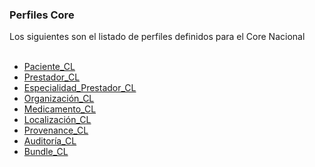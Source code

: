 ### Perfiles Core

Los siguientes son el listado de perfiles definidos para el Core Nacional
<br>
<br>

* [Paciente_CL](StructureDefinition-CorePacienteCl.html)
* [Prestador_CL](StructureDefinition-CorePrestadorCl.html)
* [Especialidad_Prestador_CL](StructureDefinition-CoreEspecialidadCl.html)
* [Organización_CL](StructureDefinition-CoreOrganizacionCl.html)
* [Medicamento_CL](StructureDefinition-CoreMedicamentoCl.html) 
* [Localización_CL](StructureDefinition-CoreLocalizacionCl.html)
* [Provenance_CL](StructureDefinition-ProvenanceCl.html)
* [Auditoría_CL](StructureDefinition-AuditEventCl.html)
* [Bundle_CL](StructureDefinition-BundleCl.html)